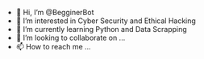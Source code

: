- 👋 Hi, I’m @BegginerBot
- 👀 I’m interested in Cyber Security and Ethical Hacking
- 🌱 I’m currently learning Python and Data Scrapping
- 💞️ I’m looking to collaborate on ...
- 📫 How to reach me ...

<!---
BegginerBot/BegginerBot is a ✨ special ✨ repository because its `README.md` (this file) appears on your GitHub profile.
You can click the Preview link to take a look at your changes.
--->
